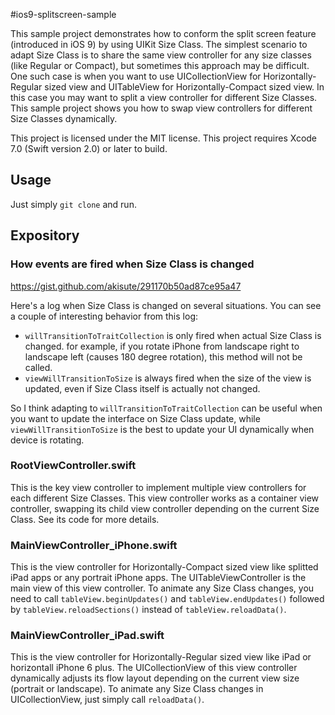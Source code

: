#ios9-splitscreen-sample

This sample project demonstrates how to conform the split screen feature (introduced in iOS 9) by using UIKit Size Class.
The simplest scenario to adapt Size Class is to share the same view controller for any size classes (like Regular or Compact),
but sometimes this approach may be difficult. One such case is when you want to use UICollectionView for Horizontally-Regular sized view
and UITableView for Horizontally-Compact sized view. In this case you may want to split a view controller for different Size Classes.
This sample project shows you how to swap view controllers for different Size Classes dynamically.

This project is licensed under the MIT license. This project requires Xcode 7.0 (Swift version 2.0) or later to build.

## Usage

Just simply `git clone` and run.

## Expository

### How events are fired when Size Class is changed

https://gist.github.com/akisute/291170b50ad87ce95a47

Here's a log when Size Class is changed on several situations. You can see a couple of interesting behavior from this log:

- `willTransitionToTraitCollection` is only fired when actual Size Class is changed. for example, if you rotate iPhone from landscape right to landscape left (causes 180 degree rotation), this method will not be called.
- `viewWillTransitionToSize` is always fired when the size of the view is updated, even if Size Class itself is actually not changed.

So I think adapting to `willTransitionToTraitCollection` can be useful when you want to update the interface on Size Class update, while `viewWillTransitionToSize` is the best to update your UI dynamically when device is rotating.

### RootViewController.swift

This is the key view controller to implement multiple view controllers for each different Size Classes. This view controller works as a container view controller,
swapping its child view controller depending on the current Size Class. See its code for more details.

### MainViewController_iPhone.swift

This is the view controller for Horizontally-Compact sized view like splitted iPad apps or any portrait iPhone apps. The UITableViewController is the main view of this
view controller. To animate any Size Class changes, you need to call `tableView.beginUpdates()` and `tableView.endUpdates()` followed by `tableView.reloadSections()`
instead of `tableView.reloadData()`.

### MainViewController_iPad.swift

This is the view controller for Horizontally-Regular sized view like iPad or horizontall iPhone 6 plus. The UICollectionView of this view controller dynamically adjusts
its flow layout depending on the current view size (portrait or landscape). To animate any Size Class changes in UICollectionView, just simply call `reloadData()`.
